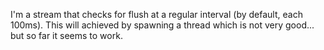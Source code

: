 I'm a stream that checks for flush at a regular interval (by default, each 100ms).
This will achieved by spawning a thread which is not very good... but so far it seems to work.